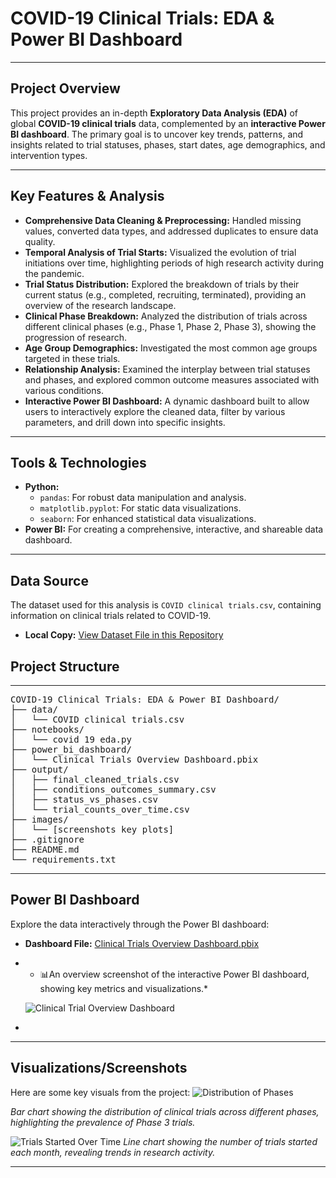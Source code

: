 # COVID-19 Clinical Trials: EDA & Power BI Dashboard

---

## **Project Overview**

This project provides an in-depth **Exploratory Data Analysis (EDA)** of global **COVID-19 clinical trials** data, complemented by an **interactive Power BI dashboard**. The primary goal is to uncover key trends, patterns, and insights related to trial statuses, phases, start dates, age demographics, and intervention types.

---

## **Key Features & Analysis**

* **Comprehensive Data Cleaning & Preprocessing:** Handled missing values, converted data types, and addressed duplicates to ensure data quality.
* **Temporal Analysis of Trial Starts:** Visualized the evolution of trial initiations over time, highlighting periods of high research activity during the pandemic.
* **Trial Status Distribution:** Explored the breakdown of trials by their current status (e.g., completed, recruiting, terminated), providing an overview of the research landscape.
* **Clinical Phase Breakdown:** Analyzed the distribution of trials across different clinical phases (e.g., Phase 1, Phase 2, Phase 3), showing the progression of research.
* **Age Group Demographics:** Investigated the most common age groups targeted in these trials.
* **Relationship Analysis:** Examined the interplay between trial statuses and phases, and explored common outcome measures associated with various conditions.
* **Interactive Power BI Dashboard:** A dynamic dashboard built to allow users to interactively explore the cleaned data, filter by various parameters, and drill down into specific insights.

---

## **Tools & Technologies**

* **Python:**
    * `pandas`: For robust data manipulation and analysis.
    * `matplotlib.pyplot`: For static data visualizations.
    * `seaborn`: For enhanced statistical data visualizations.
* **Power BI:** For creating a comprehensive, interactive, and shareable data dashboard.

---
## Data Source

The dataset used for this analysis is `COVID clinical trials.csv`, containing information on clinical trials related to COVID-19.
* **Local Copy:** [View Dataset File in this Repository](https://github.com/BIKRAMADITTYA/COVID-Clinical-Trials-EDA-Dashboard/blob/main/COVID%20clinical%20trials.csv) 
## **Project Structure**

---

<pre>
COVID-19 Clinical Trials: EDA & Power BI Dashboard/
├── data/
│   └── COVID clinical trials.csv
├── notebooks/
│   └── covid 19 eda.py
├── power_bi_dashboard/
│   └── Clinical Trials Overview Dashboard.pbix
├── output/
│   ├── final_cleaned_trials.csv
│   ├── conditions_outcomes_summary.csv
│   ├── status_vs_phases.csv
│   └── trial_counts_over_time.csv
├── images/
│   └── [screenshots key plots]
├── .gitignore
├── README.md
└── requirements.txt
</pre>

---

## Power BI Dashboard

Explore the data interactively through the Power BI dashboard:

 * **Dashboard File:** [Clinical Trials Overview Dashboard.pbix](https://github.com/BIKRAMADITTYA/COVID-Clinical-Trials-EDA-Dashboard/blob/main/Clinical%20Trial%20Overview%20Dashboard.pbix)

 * * 📊An overview screenshot of the interactive Power BI dashboard, showing key metrics and visualizations.*

   ![Clinical Trial Overview Dashboard](https://github.com/user-attachments/assets/e6666044-6bec-4809-8c29-c16c335ba95d)

 * 
---

## Visualizations/Screenshots

Here are some key visuals from the project:
![Distribution of Phases](https://github.com/user-attachments/assets/e0f4208e-688a-4148-be67-a30171c4d81f)

*Bar chart showing the distribution of clinical trials across different phases, highlighting the prevalence of Phase 3 trials.*

![Trials Started Over Time](images/trials_over_time.png)
*Line chart showing the number of trials started each month, revealing trends in research activity.*

---
